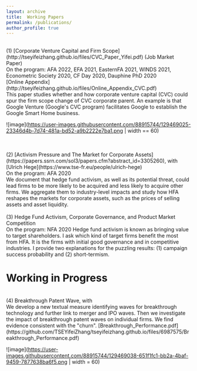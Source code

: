 ```yaml
---
layout: archive
title:  Working Papers
permalink: /publications/
author_profile: true
---
```


<br />
(1) [Corporate Venture Capital and Firm Scope](http://tseyifeizhang.github.io/files/CVC_Paper_Yifei.pdf) (Job Market Paper)
<br /> 
On the program: AFA 2022, EFA 2021, EasternFA 2021, WINDS 2021, Econometric Society 2020, CF Day 2020, Dauphine PhD 2020
<br />
[Online Appendix](http://tseyifeizhang.github.io/files/Online_Appendix_CVC.pdf)
<br />
This paper studies whether and how corporate venture capital (CVC) could spur the firm scope change of CVC corporate parent. An example is that Google Venture (Google's CVC program) facilitates Google to establish the Google Smart Home business. 

![image](https://user-images.githubusercontent.com/88915744/129469025-23346d4b-7d74-481a-bd52-a9b2222e7ba1.png | width == 60)


<br />
<br />
(2) [Activism Pressure and The Market for Corporate Assets](https://papers.ssrn.com/sol3/papers.cfm?abstract_id=3305260), with [Ulrich Hege](https://www.tse-fr.eu/people/ulrich-hege)
<br />
On the program: AFA 2020
<br />
We document that hedge fund activism, as well as its potential threat, could lead firms to be more likely to be acquired and less likely to acquire other firms. We aggregate them to industry-level impacts and study how HFA reshapes the markets for corporate assets, such as the prices of selling assets and asset liquidity. 
<br />
<br />
(3) Hedge Fund Activism, Corporate Governance, and Product Market Competition
<br />
On the program: NFA 2020
Hedge fund activism is known as bringing value to target shareholders. I ask which kind of target firms benefit the most from HFA. It is the firms with initial good governance and in competitive industries. I provide two explanations for the puzzling results: (1) campaign success probability and (2) short-termism.  

Working in Progress
======
<br />
(4) Breakthrough Patent Wave, with
<br /> We develop a new textual measure identifying waves for breakthrough technology and further link to merger and IPO waves. Then we investigate the impact of breakthrough patent waves on individual firms. We find evidence consistent with the "churn".
[Breakthrough_Performance.pdf](https://github.com/TSEYifeiZhang/tseyifeizhang.github.io/files/6987575/Breakthrough_Performance.pdf)

![image](https://user-images.githubusercontent.com/88915744/129469038-651f1fc1-bb2a-4baf-9459-7877638ba6f5.png | width = 60)
